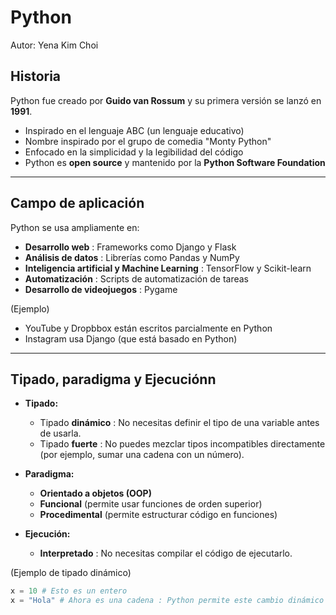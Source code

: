 # Python
Autor: Yena Kim Choi

## Historia
Python fue creado por **Guido van Rossum** y su primera versión se lanzó en **1991**.
- Inspirado en el lenguaje ABC (un lenguaje educativo)
- Nombre inspirado por el grupo de comedia "Monty Python"
- Enfocado en la simplicidad y la legibilidad del código
- Python es **open source** y mantenido por la **Python Software Foundation**

---

## Campo de aplicación
Python se usa ampliamente en:
- **Desarrollo web** : Frameworks como Django y Flask
- **Análisis de datos** : Librerías como Pandas y NumPy
- **Inteligencia artificial y Machine Learning** : TensorFlow y Scikit-learn
- **Automatización** : Scripts de automatización de tareas
- **Desarrollo de videojuegos** : Pygame

(Ejemplo)
- YouTube y Dropbbox están escritos parcialmente en Python
- Instagram usa Django (que está basado en Python)

---

## Tipado, paradigma y Ejecuciónn
- **Tipado:**
    - Tipado **dinámico** : No necesitas definir el tipo de una variable antes de usarla.
    - Tipado **fuerte** : No puedes mezclar tipos incompatibles directamente (por ejemplo, sumar una cadena con un número).
    
- **Paradigma:**
    - **Orientado a objetos (OOP)**
    - **Funcional** (permite usar funciones de orden superior)
    - **Procedimental** (permite estructurar código en funciones)
  
- **Ejecución:**
    - **Interpretado** : No necesitas compilar el código de ejecutarlo.
 
(Ejemplo de tipado dinámico)
```python
x = 10 # Esto es un entero
x = "Hola" # Ahora es una cadena : Python permite este cambio dinámico
